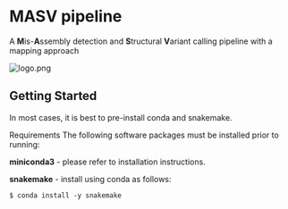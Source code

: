 # MASV pipeline
A **M**is-**A**ssembly detection and **S**tructural **V**ariant calling pipeline with a mapping approach

![logo.png](https://github.com/Dfupa/MASV-pipeline/blob/master/masv-logo-small.png)

## Getting Started
In most cases, it is best to pre-install conda and snakemake. 

Requirements
The following software packages must be installed prior to running:

**miniconda3** - please refer to installation instructions.

**snakemake** - install using conda as follows:
```Shell
$ conda install -y snakemake
```
